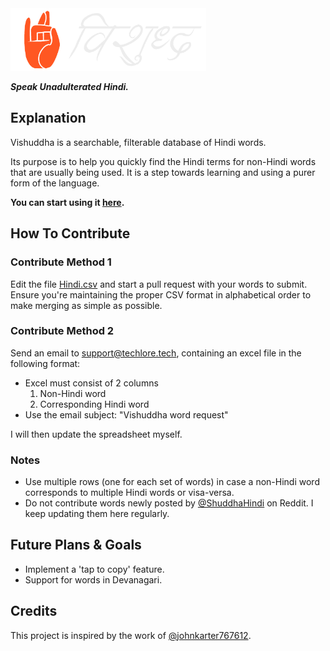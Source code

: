 <img src="src/images/hindi-light-logo.png" width=auto height="100">

***Speak Unadulterated Hindi.***

## Explanation

Vishuddha is a searchable, filterable database of Hindi words.

Its purpose is to help you quickly find the Hindi terms for non-Hindi words that are usually being used. It is a step towards learning and using a purer form of the language.

**You can start using it [here](https://vishuddha.gatsbyjs.io/).**

## How To Contribute

### Contribute Method 1

Edit the file [Hindi.csv](./src/data/Hindi.csv) and start a pull request with your words to submit. Ensure you're maintaining the proper CSV format in alphabetical order to make merging as simple as possible.

### Contribute Method 2

Send an email to support@techlore.tech, containing an excel file in the following format:

- Excel must consist of 2 columns
  1. Non-Hindi word
  2. Corresponding Hindi word
- Use the email subject: "Vishuddha word request"

I will then update the spreadsheet myself.

### Notes
- Use multiple rows (one for each set of words) in case a non-Hindi word corresponds to multiple Hindi words or visa-versa.
- Do not contribute words newly posted by [@ShuddhaHindi](https://www.reddit.com/user/ShuddhaHindi) on Reddit. I keep updating them here regularly.

## Future Plans & Goals
- Implement a 'tap to copy' feature.
- Support for words in Devanagari.

## Credits
This project is inspired by the work of [@johnkarter767612](https://www.reddit.com/user/johnkarter767612).
